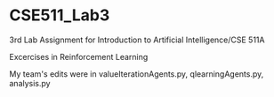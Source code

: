 # CSE511_Lab3
3rd Lab Assignment for Introduction to Artificial Intelligence/CSE 511A 

Excercises in Reinforcement Learning

My team's edits were in valueIterationAgents.py, qlearningAgents.py, analysis.py
